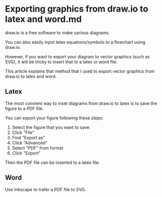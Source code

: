 # Exporting graphics from draw.io to latex and word.md

draw.io is a free software to make various diagrams.

You can also easily input latex equations/symbols to a flowchart using draw.io.

However, if you want to export your diagram to vector graphics (such as SVG), it will be tricky to 
insert that to a latex or word file.

This article explains that method that I used to export vector graphics from draw.io to latex and word.

## Latex
The most convient way to inset diagrams from draw.io to latex is to save the figure to a PDF file.

You can export your figure following these steps:

1. Select the figure that you want to save.
2. Click "File"
3. Find "Export as"
4. Click "Advanced"
5. Select "PDF" from format
6. Click "Export"

Then the PDF file can be inserted to a latex file.

## Word
Use Inkscape to trafer a PDF file to SVG.
